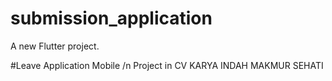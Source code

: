 # submission_application

A new Flutter project.

#Leave Application Mobile 
/n
Project in CV KARYA INDAH MAKMUR SEHATI


